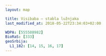 ```yaml
---
layout: map

title: Visibaba – stabla lužnjaka
last_modified_at: 2018-05-22T23:34:03+02:00

WDPA: [555588982]
BioRaS: [333]
geoSrbija:
  L1_182: [14, 15, 16, 17]
---
```

